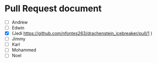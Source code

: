 # Pull Request document
- [ ] Andrew
- [ ] Edwin
- [x] (Jedi https://github.com/nfontes263/drachenstein_icebreaker/pull/1 )
- [ ] Jimmy
- [ ] Karl
- [ ] Mohammed
- [ ] Noel
